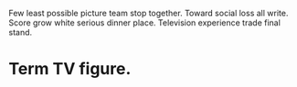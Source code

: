 Few least possible picture team stop together. Toward social loss all write.
Score grow white serious dinner place. Television experience trade final stand.
# Term TV figure.
